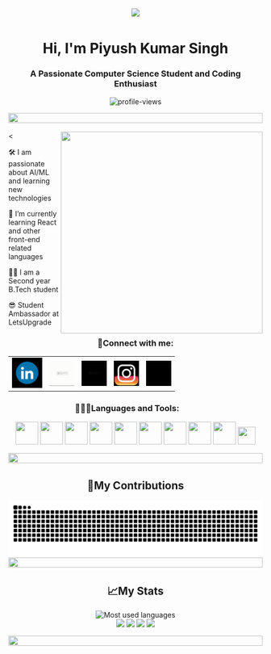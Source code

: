 <h1 align="center">
    <img src="https://readme-typing-svg.herokuapp.com/?font=Righteous&size=35&center=true&vCenter=true&width=500&height=70&duration=5000&lines=Welcome+to+my+GitHub!" />
</h1>

<h1 align="center">Hi, I'm Piyush Kumar Singh</h1>
<h3 align="center">A Passionate Computer Science Student and Coding Enthusiast</h3>

<p align="center">
  <img src="https://komarev.com/ghpvc/?username=PiyushKumarSingh-90&label=Profile%20views&color=0e75b6&style=flat" alt="profile-views" />
</p>

<img src="https://i.imgur.com/dBaSKWF.gif" height="20" width="100%">


<<img src="https://i.giphy.com/JqmupuTVZYaQX5s094.webp" width="400" height="400" align="right" />

<p>🛠️ I am passionate about AI/ML and learning new technologies</p>
<p>🌱 I’m currently learning React and other front-end related languages</p>
<p>👨‍💻 I am a Second year B.Tech student</p>
<p>😎 Student Ambassador at LetsUpgrade</p>




<h3 align="center">📱Connect with me:</h3>

<div align="center">
  <table>
    <tr>
      <td>
        <a href="https://www.linkedin.com/in/piyush-kumar-singh-2a45132a3/" target="blank">
          <img src="https://github.com/PiyushKumarSingh-90/gif/blob/main/372102050_LINKEDIN_ICON_TRANSPARENT_1080%20(3).gif" height="60" width="60">
        </a>
      </td>
      <td>
        <a href="https://mail.google.com/mail/?view=cm&fs=1&to=2023.piyushs@isu.ac.in" target="_blank">
          <img align="center" src="https://github.com/PiyushKumarSingh-90/gif/blob/main/372102050_LINKEDIN_ICON_TRANSPARENT_1080%20(2).gif" alt="gmail logo" height="50" width="50">
        </a>
      </td>
      <td>
        <a href="https://x.com/piyush_tec34082" target="blank">
          <img align="center" src="https://github.com/PiyushKumarSingh-90/gif/blob/main/372102050_LINKEDIN_ICON_TRANSPARENT_1080%20(4).gif" alt="Piyush_Singh" height="50" width="50">
        </a>
      </td>
      <td>
        <a href="https://www.instagram.com/p.singh__21/" target="blank">
          <img align="center" src="https://github.com/PiyushKumarSingh-90/gif/blob/main/Instagram%20(1).gif" alt="Piyush_Singh" height="50" width="50">
        </a>
      </td>
      <td>
        <a href="#" target="blank">
          <img align="center" src="https://github.com/PiyushKumarSingh-90/gif/blob/main/Instagram%20(2).gif" alt="Piyush_Singh" height="50" width="50">
        </a>
      </td>
    </tr>
  </table>
</div>

<h3 align="left">&nbsp;&nbsp;&nbsp;&nbsp;&nbsp;&nbsp;&nbsp;&nbsp;&nbsp;&nbsp;&nbsp;&nbsp;&nbsp;&nbsp;&nbsp;&nbsp;&nbsp;&nbsp;&nbsp;&nbsp;&nbsp;&nbsp;&nbsp;&nbsp;&nbsp;&nbsp;&nbsp;&nbsp;&nbsp;&nbsp;&nbsp;&nbsp;&nbsp;&nbsp;🧑🏻‍💻Languages and Tools:</h3>

<p align="center"> 
  <img src="https://upload.wikimedia.org/wikipedia/commons/1/19/C_Logo.png" width="45" height="45"/>
  <img src="https://upload.wikimedia.org/wikipedia/commons/1/18/ISO_C%2B%2B_Logo.svg" width="45" height="45"/>
  <img src="https://upload.wikimedia.org/wikipedia/commons/a/ae/Github-desktop-logo-symbol.svg" width="45" height="45"/>
  <img src="https://upload.wikimedia.org/wikipedia/commons/0/0a/Python.svg" width="45" height="45"/>
  <img src="https://cdn.worldvectorlogo.com/logos/scratch-cat.svg" width="45" height="45"/>
  <img src="https://upload.wikimedia.org/wikipedia/commons/6/61/HTML5_logo_and_wordmark.svg" width="45" height="45"/>
  <img src="https://upload.wikimedia.org/wikipedia/commons/d/d5/CSS3_logo_and_wordmark.svg" width="45" height="45"/>
  <img src="https://upload.wikimedia.org/wikipedia/commons/b/ba/Javascript_badge.svg" width="45" height="45"/>
  <img src="https://upload.wikimedia.org/wikipedia/commons/a/a7/React-icon.svg" width="45" height="45"/>
  <img src="https://upload.wikimedia.org/wikipedia/commons/3/33/Figma-logo.svg" width="35" height="35"/>
</p>

<img src="https://i.imgur.com/dBaSKWF.gif" height="20" width="100%">

<div align="center">
  <h2>💪My Contributions</h2>
  <img alt="snake eating my contributions" src="https://raw.githubusercontent.com/LakshyaDuhoonISU/LakshyaDuhoonISU/output/github-contribution-grid-snake.svg" />
</div>

<img src="https://i.imgur.com/dBaSKWF.gif" height="20" width="100%">

<div align="center">
  <h2>📈My Stats</h2>
  <img src="https://github-readme-stats.vercel.app/api/top-langs/?username=PiyushKumarSingh-90&theme=algolia&hide_border=true&langs_count=5" alt="Most used languages" />
</div>

<div align="center">
  <img src="http://github-profile-summary-cards.vercel.app/api/cards/repos-per-language?username=PiyushKumarSingh-90&theme=aura" />
  <img src="http://github-profile-summary-cards.vercel.app/api/cards/most-commit-language?username=PiyushKumarSingh-90&theme=aura" />
  <img src="http://github-profile-summary-cards.vercel.app/api/cards/stats?username=PiyushKumarSingh-90&theme=aura" />
  <img src="http://github-profile-summary-cards.vercel.app/api/cards/productive-time?username=PiyushKumarSingh-90&theme=aura&utcOffset=5.5" />
</div>

<p align="center">
  <img src="https://i.imgur.com/dBaSKWF.gif" height="20" width="100%">
</p>
